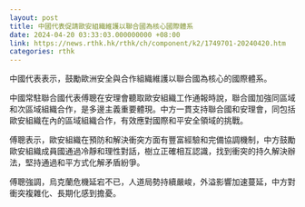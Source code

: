 ```yaml
---
layout: post
title: 中國代表促請歐安組織維護以聯合國為核心國際體系
date: 2024-04-20 03:33:03.000000000 +08:00
link: https://news.rthk.hk/rthk/ch/component/k2/1749701-20240420.htm
categories: rthk
---
```


中國代表表示，鼓勵歐洲安全與合作組織維護以聯合國為核心的國際體系。

中國常駐聯合國代表傅聰在安理會聽取歐安組織工作通報時說，聯合國加強同區域和次區域組織合作，是多邊主義重要體現。中方一貫支持聯合國和安理會，同包括歐安組織在內的區域組織合作，有效應對國際和平安全領域的挑戰。

傅聰表示，歐安組織在預防和解決衝突方面有豐富經驗和完備協調機制，中方鼓勵歐安組織成員國通過冷靜和理性對話，樹立正確相互認識，找到衝突的持久解決辦法，堅持通過和平方式化解矛盾紛爭。

傅聰強調，烏克蘭危機延宕不已，人道局勢持續嚴峻，外溢影響加速蔓延，中方對衝突複雜化、長期化感到擔憂。
